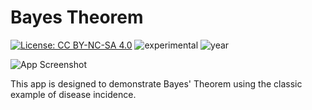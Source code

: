 # Bayes Theorem

[![License: CC BY-NC-SA 4.0](https://img.shields.io/badge/License-CC%20BY--NC--SA%204.0-lightgrey.svg)](https://creativecommons.org/licenses/by-nc-sa/4.0/) ![experimental](https://img.shields.io/badge/lifecycle-experimental-orange) ![year](https://img.shields.io/badge/year-2018-lightgrey)

![App Screenshot](https://sites.psu.edu/shinyapps/files/2018/12/BayesTherom.jpg)

This app is designed to demonstrate Bayes' Theorem using the classic example of disease incidence.
